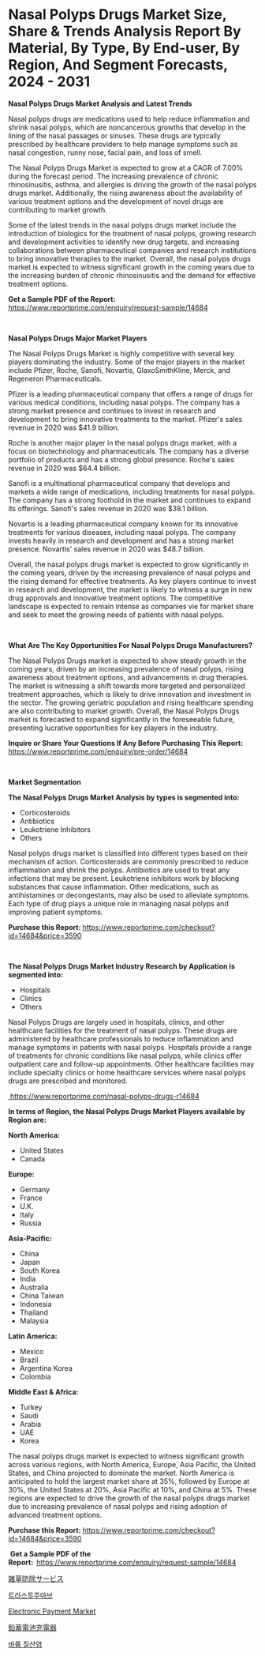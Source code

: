 <p><h1>Nasal Polyps Drugs Market Size, Share & Trends Analysis Report By Material, By Type, By End-user, By Region, And Segment Forecasts, 2024 - 2031</h1></p><p><strong>Nasal Polyps Drugs Market Analysis and Latest Trends</strong></p>
<p><p>Nasal polyps drugs are medications used to help reduce inflammation and shrink nasal polyps, which are noncancerous growths that develop in the lining of the nasal passages or sinuses. These drugs are typically prescribed by healthcare providers to help manage symptoms such as nasal congestion, runny nose, facial pain, and loss of smell.</p><p>The Nasal Polyps Drugs Market is expected to grow at a CAGR of 7.00% during the forecast period. The increasing prevalence of chronic rhinosinusitis, asthma, and allergies is driving the growth of the nasal polyps drugs market. Additionally, the rising awareness about the availability of various treatment options and the development of novel drugs are contributing to market growth.</p><p>Some of the latest trends in the nasal polyps drugs market include the introduction of biologics for the treatment of nasal polyps, growing research and development activities to identify new drug targets, and increasing collaborations between pharmaceutical companies and research institutions to bring innovative therapies to the market. Overall, the nasal polyps drugs market is expected to witness significant growth in the coming years due to the increasing burden of chronic rhinosinusitis and the demand for effective treatment options.</p></p>
<p><strong>Get a Sample PDF of the Report:&nbsp;</strong> <a href="https://www.reportprime.com/enquiry/request-sample/14684">https://www.reportprime.com/enquiry/request-sample/14684</a></p>
<p>&nbsp;</p>
<p><strong>Nasal Polyps Drugs Major Market Players</strong></p>
<p><p>The Nasal Polyps Drugs Market is highly competitive with several key players dominating the industry. Some of the major players in the market include Pfizer, Roche, Sanofi, Novartis, GlaxoSmithKline, Merck, and Regeneron Pharmaceuticals.</p><p>Pfizer is a leading pharmaceutical company that offers a range of drugs for various medical conditions, including nasal polyps. The company has a strong market presence and continues to invest in research and development to bring innovative treatments to the market. Pfizer's sales revenue in 2020 was $41.9 billion.</p><p>Roche is another major player in the nasal polyps drugs market, with a focus on biotechnology and pharmaceuticals. The company has a diverse portfolio of products and has a strong global presence. Roche's sales revenue in 2020 was $64.4 billion.</p><p>Sanofi is a multinational pharmaceutical company that develops and markets a wide range of medications, including treatments for nasal polyps. The company has a strong foothold in the market and continues to expand its offerings. Sanofi's sales revenue in 2020 was $38.1 billion.</p><p>Novartis is a leading pharmaceutical company known for its innovative treatments for various diseases, including nasal polyps. The company invests heavily in research and development and has a strong market presence. Novartis' sales revenue in 2020 was $48.7 billion.</p><p>Overall, the nasal polyps drugs market is expected to grow significantly in the coming years, driven by the increasing prevalence of nasal polyps and the rising demand for effective treatments. As key players continue to invest in research and development, the market is likely to witness a surge in new drug approvals and innovative treatment options. The competitive landscape is expected to remain intense as companies vie for market share and seek to meet the growing needs of patients with nasal polyps.</p></p>
<p>&nbsp;</p>
<p><strong>What Are The Key Opportunities For Nasal Polyps Drugs Manufacturers?</strong></p>
<p><p>The Nasal Polyps Drugs market is expected to show steady growth in the coming years, driven by an increasing prevalence of nasal polyps, rising awareness about treatment options, and advancements in drug therapies. The market is witnessing a shift towards more targeted and personalized treatment approaches, which is likely to drive innovation and investment in the sector. The growing geriatric population and rising healthcare spending are also contributing to market growth. Overall, the Nasal Polyps Drugs market is forecasted to expand significantly in the foreseeable future, presenting lucrative opportunities for key players in the industry.</p></p>
<p><strong>Inquire or Share Your Questions If Any Before Purchasing This Report:</strong> <a href="https://www.reportprime.com/enquiry/pre-order/14684">https://www.reportprime.com/enquiry/pre-order/14684</a></p>
<p>&nbsp;</p>
<p><strong>Market Segmentation</strong></p>
<p><strong>The Nasal Polyps Drugs Market Analysis by types is segmented into:</strong></p>
<p><ul><li>Corticosteroids</li><li>Antibiotics</li><li>Leukotriene Inhibitors</li><li>Others</li></ul></p>
<p><p>Nasal polyps drugs market is classified into different types based on their mechanism of action. Corticosteroids are commonly prescribed to reduce inflammation and shrink the polyps. Antibiotics are used to treat any infections that may be present. Leukotriene inhibitors work by blocking substances that cause inflammation. Other medications, such as antihistamines or decongestants, may also be used to alleviate symptoms. Each type of drug plays a unique role in managing nasal polyps and improving patient symptoms.</p></p>
<p><strong>Purchase this Report:&nbsp;</strong><a href="https://www.reportprime.com/checkout?id=14684&price=3590">https://www.reportprime.com/checkout?id=14684&price=3590</a></p>
<p>&nbsp;</p>
<p><strong>The Nasal Polyps Drugs Market Industry Research by Application is segmented into:</strong></p>
<p><ul><li>Hospitals</li><li>Clinics</li><li>Others</li></ul></p>
<p><p>Nasal Polyps Drugs are largely used in hospitals, clinics, and other healthcare facilities for the treatment of nasal polyps. These drugs are administered by healthcare professionals to reduce inflammation and manage symptoms in patients with nasal polyps. Hospitals provide a range of treatments for chronic conditions like nasal polyps, while clinics offer outpatient care and follow-up appointments. Other healthcare facilities may include specialty clinics or home healthcare services where nasal polyps drugs are prescribed and monitored.</p></p>
<p><a href="https://www.reportprime.com/nasal-polyps-drugs-r14684">&nbsp;https://www.reportprime.com/nasal-polyps-drugs-r14684</a></p>
<p><strong>In terms of Region, the Nasal Polyps Drugs Market Players available by Region are:</strong></p>
<p>
    <p> <strong> North America: </strong>
        <ul>
            <li>United States</li>
            <li>Canada</li>
        </ul>
        </p> 
    <p> <strong> Europe: </strong>
        <ul>
            <li>Germany</li>
            <li>France</li>
            <li>U.K.</li>
            <li>Italy</li>
            <li>Russia</li>
        </ul>
        </p> 
    <p> <strong> Asia-Pacific: </strong>
        <ul>
            <li>China</li>
            <li>Japan</li>
            <li>South Korea</li>
            <li>India</li>
            <li>Australia</li>
            <li>China Taiwan</li>
            <li>Indonesia</li>
            <li>Thailand</li>
            <li>Malaysia</li>
        </ul>
        </p> 
    <p> <strong> Latin America: </strong>
        <ul>
            <li>Mexico</li>
            <li>Brazil</li>
            <li>Argentina Korea</li>
            <li>Colombia</li>
        </ul>
        </p> 
    <p> <strong> Middle East & Africa: </strong>
        <ul>
            <li>Turkey</li>
            <li>Saudi</li>
            <li>Arabia</li>
            <li>UAE</li>
            <li>Korea</li>
        </ul>
    </p>
    </p>
<p><p>The nasal polyps drugs market is expected to witness significant growth across various regions, with North America, Europe, Asia Pacific, the United States, and China projected to dominate the market. North America is anticipated to hold the largest market share at 35%, followed by Europe at 30%, the United States at 20%, Asia Pacific at 10%, and China at 5%. These regions are expected to drive the growth of the nasal polyps drugs market due to increasing prevalence of nasal polyps and rising adoption of advanced treatment options.</p></p>
<p><strong>Purchase this Report: </strong><a href="https://www.reportprime.com/checkout?id=14684&price=3590">https://www.reportprime.com/checkout?id=14684&price=3590</a></p>
<p>&nbsp;<strong>Get a Sample PDF of the Report:&nbsp;&nbsp;</strong><a href="https://www.reportprime.com/enquiry/request-sample/14684">https://www.reportprime.com/enquiry/request-sample/14684</a></p>
<p><strong></strong></p>
<p><p><a href="https://github.com/ihabdkwlxs948/Market-Research-Report-List-1/blob/main/486499625557.md">雑草防除サービス</a></p><p><a href="https://medium.com/@earlfeffersj/%ED%8A%B8%EB%9F%AC%EC%8A%A4%EC%A5%AC%EB%A7%99-%EC%8B%9C%EC%9E%A5-%EC%8B%9C%EC%9E%A5-%EC%A0%90%EC%9C%A0%EC%9C%A8-%EC%8B%9C%EC%9E%A5-%EB%8F%99%ED%96%A5-%EB%B0%8F-%EB%AF%B8%EB%9E%98-%EC%84%B1%EC%9E%A5-%ED%83%90%EC%83%89-dbfe96e26780">트라스투주마브</a></p><p><a href="https://github.com/Paul14Anderson63/Market-Research-Report-List-3/blob/main/electronic-payment-market.md">Electronic Payment Market</a></p><p><a href="https://medium.com/@alioukaye1/%E9%89%9B%E8%93%84%E9%9B%BB%E6%B1%A0%E5%85%85%E9%9B%BB%E5%99%A8%E5%B8%82%E5%A0%B4-%E7%AB%B6%E4%BA%89%E5%88%86%E6%9E%90-%E5%B8%82%E5%A0%B4%E5%8B%95%E5%90%91%E3%81%8A%E3%82%88%E3%81%B32031%E5%B9%B4%E3%81%BE%E3%81%A7%E3%81%AE%E4%BA%88%E6%B8%AC-e20de16bcf8c">鉛蓄電池充電器</a></p><p><a href="https://github.com/Hubertstyenger6685/Market-Research-Report-List-1/blob/main/479804623236.md">바륨 질산염</a></p></p>